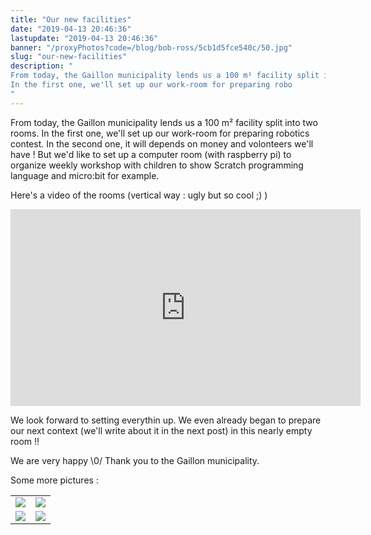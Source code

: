 ```yaml
---
title: "Our new facilities"
date: "2019-04-13 20:46:36"
lastupdate: "2019-04-13 20:46:36"
banner: "/proxyPhotos?code=/blog/bob-ross/5cb1d5fce540c/50.jpg"
slug: "our-new-facilities"
description: " 
From today, the Gaillon municipality lends us a 100 m² facility split into two rooms.
In the first one, we'll set up our work-room for preparing robo
"
---
```

From today, the Gaillon municipality lends us a 100 m² facility split into two rooms.
In the first one, we'll set up our work-room for preparing robotics contest. In the second one, it will depends on money and volonteers we'll have ! But we'd like to set up a computer room (with raspberry pi) to organize weekly workshop with children to show Scratch programming language and micro:bit for example.

Here's a video of the rooms (vertical way : ugly but so cool ;) )

<iframe width="560" height="315" src="https://www.youtube-nocookie.com/embed/SycUqIMCV8Q" frameborder="0" allow="accelerometer; autoplay; encrypted-media; gyroscope; picture-in-picture" allowfullscreen></iframe>

We look forward to setting everythin up. We even already began to prepare our next context (we'll write about it in the next post) in this nearly empty room !!

We are very happy \0/ Thank you to the Gaillon municipality.

Some more pictures : 

<table>
<tr>
<td><img src="/proxyPhotos?code=/blog/bob-ross/5cb245b1302ff/50.jpg"></td>
<td><img src="/proxyPhotos?code=/blog/bob-ross/5cb2469208278/50.jpg"></td>
</tr>
<tr>
<td><img src="/proxyPhotos?code=/blog/bob-ross/5cb2462712d83/50.jpg"></td>
<td><img src="/proxyPhotos?code=/blog/bob-ross/5cb2456f45796/50.jpg"></td>
</tr>
</table>
    